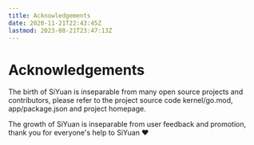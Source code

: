 ```yaml
---
title: Acknowledgements
date: 2020-11-21T22:43:45Z
lastmod: 2023-08-21T23:47:13Z
---
```


# Acknowledgements

The birth of SiYuan is inseparable from many open source projects and contributors, please refer to the project source code kernel/go.mod, app/package.json and project homepage.

The growth of SiYuan is inseparable from user feedback and promotion, thank you for everyone's help to SiYuan ❤️
